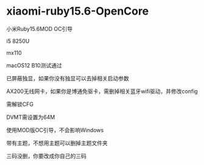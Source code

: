 # xiaomi-ruby15.6-OpenCore
小米Ruby15.6MOD OC引导

i5 8250U

mx110

macOS12 B10测试通过

已屏蔽独显，如果你没有独显可以去掉相关启动参数

AX200无线网卡，如果你是博通免驱卡，需删掉相关蓝牙wifi驱动，并修改config

需解锁CFG

DVMT需设置为64M

使用MOD版OC引导，不会影响Windows

带有主题，不想用主题可以删掉主题文件夹

三码没删，你要改成你自己的三码
